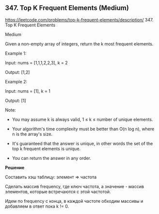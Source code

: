 ## 347. Top K Frequent Elements (Medium) 

https://leetcode.com/problems/top-k-frequent-elements/description/
347\. Top K Frequent Elements

Medium

Given a non-empty array of integers, return the k most frequent elements.

Example 1:

Input: nums = [1,1,1,2,2,3], k = 2

Output: [1,2]

Example 2:

Input: nums = [1], k = 1

Output: [1]

Note:

- You may assume k is always valid, 1 ≤ k ≤ number of unique elements.

- Your algorithm's time complexity must be better than O(n log n), where n is the array's size.
- It's guaranteed that the answer is unique, in other words the set of the top k frequent elements is unique.
- You can return the answer in any order.

**Решение**

Составить хэш таблицу: элемент => частота

Сделать массив frequency, где ключ частота, а значение - массив элементов, которые встречаются с этой частотой.

Идем по frequency с конца, в каждой частоте обходим массивы и добавляем в ответ пока k != 0.